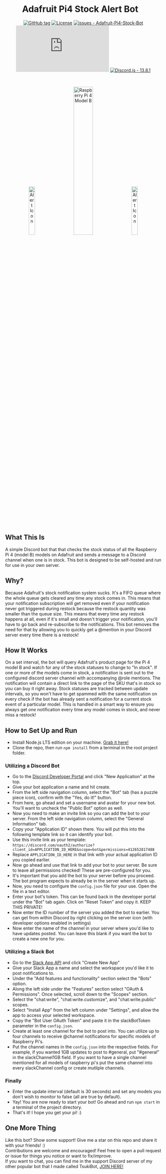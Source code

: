 <div align="center">
  
# Adafruit Pi4 Stock Alert Bot &nbsp;&nbsp;
  <a href="">[![GitHub tag](https://img.shields.io/github/tag/EthyMoney/Adafruit-Pi4-Stock-Bot?include_prereleases=&sort=semver&color=blue)](https://github.com/EthyMoney/Adafruit-Pi4-Stock-Bot/releases/)</a>
  <a href="">[![License](https://img.shields.io/badge/License-MIT-blue)](https://github.com/EthyMoney/Adafruit-Pi4-Stock-Bot/blob/main/LICENSE)</a>
  <a href="">[![issues - Adafruit-Pi4-Stock-Bot](https://img.shields.io/github/issues/EthyMoney/Adafruit-Pi4-Stock-Bot)](https://github.com/EthyMoney/Adafruit-Pi4-Stock-Bot/issues)</a>
  <a href="">[![Node.js - >=16.15.1](https://img.shields.io/badge/Node.js->=16.15.1-brightgreen?logo=node.js)](https://nodejs.org/en/)</a>
  <a href="">[![Discord.js - 13.8.1](https://img.shields.io/badge/Discord.js-13.8.1-blue?logo=discord&logoColor=https%3A%2F%2Fdiscord.js.org%2F%23%2F)](https://discord.js.org/)</a>
  
</div>

<br>
<p align="center">
  <img src="https://imgur.com/ndaGhdY.png" alt="Alert Icon" width="20%" height="auto">
  &nbsp;&nbsp;&nbsp;&nbsp;&nbsp;
  <img src="https://imgur.com/6AsuLxP.png" alt="Raspberry Pi 4 Model B" width="35%" height="auto">
  &nbsp;&nbsp;&nbsp;&nbsp;&nbsp;
  <img src="https://imgur.com/ndaGhdY.png" alt="Alert Icon" width="20%" height="auto">
</p>
<br><br>

## What This Is
A simple Discord bot that that checks the stock status of all the Raspberry Pi 4 (model B) models on Adafruit and sends a message to a Discord channel when one is in stock. This bot is designed to be self-hosted and run for use in your own server.

## Why?
Because Adafruit's stock notification system sucks. It's a FIFO queue where the whole queue gets cleared any time any stock comes in. This means that your notification subscription will get removed even if your notification never got triggered during restock because the restock quantity was smaller than the queue size. This means that every time any restock happens at all, even if it's small and doesn't trigger your notification, you'll have to go back and re-subscribe to the notifications. This bot removes the need for that by allowing you to quickly get a @mention in your Discord server every time there is a restock!

## How It Works
On a set interval, the bot will query Adafruit's product page for the Pi 4 model B and watch for any of the stock statuses to change to "In stock". If one or more of the models come in stock, a notification is sent out to the configured discord server channel with accompanying @role mentions. The notification will contain a direct link to the page of the SKU that's in stock so you can buy it right away. Stock statuses are tracked between update intervals, so you won't have to get spammed with the same notification on every check if the bot has already sent a notification for a current stock event of a particular model. This is handled in a smart way to ensure you always get *one* notification every time any model comes in stock, and never miss a restock!

## How to Set Up and Run
* Install Node.js LTS edition on your machine. [Grab it here!](https://nodejs.org)
* Clone the repo, then run `npm install` from a terminal in the root project folder.

### Utilizing a Discord Bot
* Go to the [Discord Developer Portal](https://discord.com/developers/applications) and click "New Application" at the top.
* Give your bot application a name and hit create.
* From the left side navigation column, select the "Bot" tab (has a puzzle piece icon), confirm with the "Yes, do it!" button.
* From here, go ahead and set a username and avatar for your new bot. You'll want to uncheck the "Public Bot" option as well.
* Now you need to make an invite link so you can add the bot to your server. From the left side navigation column, select the "General Information" tab.
* Copy your "Application ID" shown there. You will put this into the following template link so it can identify your bot.
* Use this invite link as your template: `https://discord.com/oauth2/authorize?client_id=APPLICATION_ID_HERE&scope=bot&permissions=412652817488`
* Replace `APPLICATION_ID_HERE` in that link with your actual application ID you copied earlier.
* Now go ahead and use that link to add your bot to your server. Be sure to leave all permissions checked! These are pre-configured for you.
* It's important that you add the bot to your server before you proceed. The bot program expects to already be in the server when it starts up.
* Now, you need to configure the `config.json` file for your use. Open the file in a text editor.
* Enter your bot's token. This can be found back in the developer portal under the "Bot" tab again. Click on "Reset Token" and copy it. KEEP THIS PRIVATE!
* Now enter the ID number of the server you added the bot to earlier. You can get from within Discord by right clicking on the server icon (with developer options enabled in settings)
* Now enter the name of the channel in your server where you'd like to have updates posted. You can leave this blank if you want the bot to create a new one for you.

### Utilizing a Slack Bot
* Go to the [Slack App API](https://github.com/EthyMoney/Adafruit-Pi4-Stock-Bot.git) and click "Create New App"
* Give your Slack App a name and select the workspace you'd like it to post notifications to.
* Under the "Add features and functionality" section select the "Bots" option.
* Along the left side under the "Features" section select "OAuth & Permissions". Once selected, scroll down to the "Scopes" section.
* Select the "chat:write", "chat:write.customize", and "chat:write.public" scopes.
* Select "Install App" from the left column under "Settings", and allow the app to access your selected workspace.
* Copy the "Bot User OAuth Token" and paste it in the slackBotToken parameter in the `config.json`.
* Create at least one channel for the bot to post into. You can utilize up to four channels to receive @channel notifications for specific models of Raspberry Pi's.
* Put the channel names in the `config.json` into the respective fields. For example, if you wanted 1GB updates to post to #general, put "#general" in the slackChannel1GB field. If you want to have a single channel mentioned for all models of raspberry pi's put the same channel into every slackChannel config or create mutliple channels.

### Finally
* Enter the update interval (default is 30 seconds) and set any models you don't wish to monitor to false (all are true by default).
* Yay! You are now ready to start your bot! Go ahead and run `npm start` in a terminal of the project directory.
* That's it! I hope you get your pi! :)

## One More Thing
Like this bot? Show some support! Give me a star on this repo and share it with your friends! :)<br>
Contributions are welcome and encouraged! Feel free to open a pull request or issue for things you notice or want to fix/improve.<br>
If you want to chat, you can find me in the support Discord server of my other popular bot that I made called TsukiBot, [JOIN HERE!](https://discord.gg/t7Ka9ycEyD)
